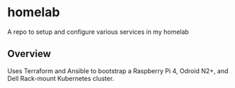 # homelab

A repo to setup and configure various services in my homelab

## Overview

Uses Terraform and Ansible to bootstrap a Raspberry Pi 4, Odroid N2+, and Dell
Rack-mount Kubernetes cluster.
